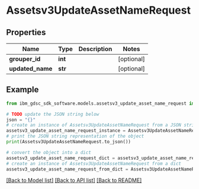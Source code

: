 # Assetsv3UpdateAssetNameRequest


## Properties

Name | Type | Description | Notes
------------ | ------------- | ------------- | -------------
**grouper_id** | **int** |  | [optional] 
**updated_name** | **str** |  | [optional] 

## Example

```python
from ibm_gdsc_sdk_software.models.assetsv3_update_asset_name_request import Assetsv3UpdateAssetNameRequest

# TODO update the JSON string below
json = "{}"
# create an instance of Assetsv3UpdateAssetNameRequest from a JSON string
assetsv3_update_asset_name_request_instance = Assetsv3UpdateAssetNameRequest.from_json(json)
# print the JSON string representation of the object
print(Assetsv3UpdateAssetNameRequest.to_json())

# convert the object into a dict
assetsv3_update_asset_name_request_dict = assetsv3_update_asset_name_request_instance.to_dict()
# create an instance of Assetsv3UpdateAssetNameRequest from a dict
assetsv3_update_asset_name_request_from_dict = Assetsv3UpdateAssetNameRequest.from_dict(assetsv3_update_asset_name_request_dict)
```
[[Back to Model list]](../README.md#documentation-for-models) [[Back to API list]](../README.md#documentation-for-api-endpoints) [[Back to README]](../README.md)


